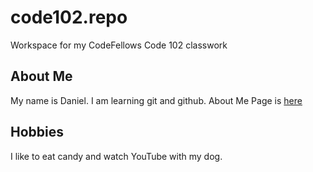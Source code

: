 # code102.repo
Workspace for my CodeFellows Code 102 classwork

## About Me
My name is Daniel. I am learning git and github. 
About Me Page is [here](about)

## Hobbies
I like to eat candy and watch YouTube with my dog.